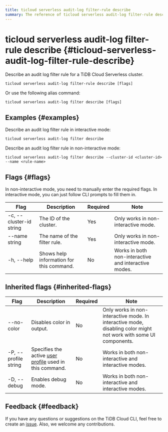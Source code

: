 ```yaml
---
title: ticloud serverless audit-log filter-rule describe
summary: The reference of ticloud serverless audit-log filter-rule describe`.
---
```


# ticloud serverless audit-log filter-rule describe {#ticloud-serverless-audit-log-filter-rule-describe}

Describe an audit log filter rule for a TiDB Cloud Serverless cluster.

```shell
ticloud serverless audit-log filter-rule describe [flags]
```

Or use the following alias command:

```shell
ticloud serverless audit-log filter describe [flags]
```

## Examples {#examples}

Describe an audit log filter rule in interactive mode:

```shell
ticloud serverless audit-log filter describe
```

Describe an audit log filter rule in non-interactive mode:

```shell
ticloud serverless audit-log filter describe --cluster-id <cluster-id> --name <rule-name>
```

## Flags {#flags}

In non-interactive mode, you need to manually enter the required flags. In interactive mode, you can just follow CLI prompts to fill them in.

| Flag                    | Description                              | Required | Note                                                 |
| ----------------------- | ---------------------------------------- | -------- | ---------------------------------------------------- |
| -c, --cluster-id string | The ID of the cluster.                   | Yes      | Only works in non-interactive mode.                  |
| --name string           | The name of the filter rule.             | Yes      | Only works in non-interactive mode.                  |
| -h, --help              | Shows help information for this command. | No       | Works in both non-interactive and interactive modes. |

## Inherited flags {#inherited-flags}

| Flag                 | Description                                                                                          | Required | Note                                                                                                             |
| -------------------- | ---------------------------------------------------------------------------------------------------- | -------- | ---------------------------------------------------------------------------------------------------------------- |
| --no-color           | Disables color in output.                                                                            | No       | Only works in non-interactive mode. In interactive mode, disabling color might not work with some UI components. |
| -P, --profile string | Specifies the active [user profile](/tidb-cloud/cli-reference.md#user-profile) used in this command. | No       | Works in both non-interactive and interactive modes.                                                             |
| -D, --debug          | Enables debug mode.                                                                                  | No       | Works in both non-interactive and interactive modes.                                                             |

## Feedback {#feedback}

If you have any questions or suggestions on the TiDB Cloud CLI, feel free to create an [issue](https://github.com/tidbcloud/tidbcloud-cli/issues/new/choose). Also, we welcome any contributions.
